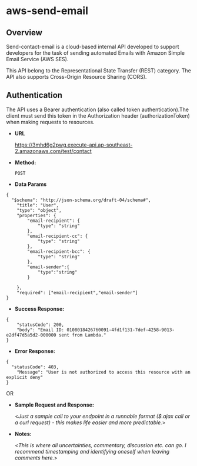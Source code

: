 # aws-send-email

**Overview**
----
Send-contact-email is a cloud-based internal API developed to support developers for the task of sending automated Emails with Amazon Simple Email Service (AWS SES).

This API belong to the Representational State Transfer (REST) category. The API also supports Cross-Origin Resource Sharing (CORS).

**Authentication**
----
The API uses a Bearer authentication (also called token authentication).The client must send this token in the Authorization header (authorizationToken) when making requests to resources.

* **URL**

  https://3mhd6g2pwg.execute-api.ap-southeast-2.amazonaws.com/test/contact

* **Method:**
  
  `POST`



* **Data Params**
```
{
  "$schema": "http://json-schema.org/draft-04/schema#",
    "title": "User",
    "type": "object",
    "properties": {
        "email-recipient": {
            "type": "string"
        },
        "email-recipient-cc": {
            "type": "string"
        },
        "email-recipient-bcc": {
            "type": "string"
        },
        "email-sender":{
            "type":"string"
        }
        
    },
    "required": ["email-recipient","email-sender"]
}
```
* **Success Response:**
  
```
{
	"statusCode": 200,
	"body": "Email ID: 0108018426760091-4fd1f131-7def-4258-9013-e2df47d5a5d2-000000 sent from Lambda."
}
```

 
* **Error Response:**

```
{ 
  "statusCode": 403,
	"Message": "User is not authorized to access this resource with an explicit deny"
}
```

  OR


* **Sample Request and Response:**

  <_Just a sample call to your endpoint in a runnable format ($.ajax call or a curl request) - this makes life easier and more predictable._> 

* **Notes:**

  <_This is where all uncertainties, commentary, discussion etc. can go. I recommend timestamping and identifying oneself when leaving comments here._> 
